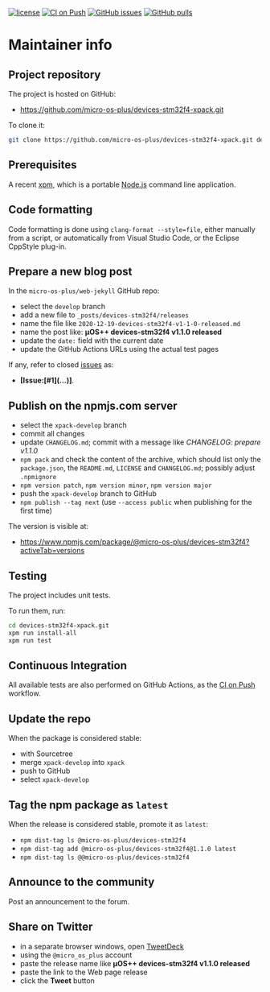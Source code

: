 [![license](https://img.shields.io/github/license/micro-os-plus/devices-stm32f4-xpack)](https://github.com/micro-os-plus/devices-stm32f4-xpack/blob/xpack/LICENSE)
[![CI on Push](https://github.com/micro-os-plus/devices-stm32f4-xpack/workflows/CI%20on%20Push/badge.svg)](https://github.com/micro-os-plus/devices-stm32f4-xpack/actions?query=workflow%3A%22CI+on+Push%22)
[![GitHub issues](https://img.shields.io/github/issues/micro-os-plus/devices-stm32f4-xpack.svg)](https://github.com/micro-os-plus/devices-stm32f4-xpack/issues)
[![GitHub pulls](https://img.shields.io/github/issues-pr/micro-os-plus/devices-stm32f4-xpack.svg)](https://github.com/micro-os-plus/devices-stm32f4-xpack/pulls)

# Maintainer info

## Project repository

The project is hosted on GitHub:

- https://github.com/micro-os-plus/devices-stm32f4-xpack.git

To clone it:

```sh
git clone https://github.com/micro-os-plus/devices-stm32f4-xpack.git devices-stm32f4-xpack.git
```

## Prerequisites

A recent [xpm](https://xpack.github.io/xpm/), which is a portable
[Node.js](https://nodejs.org/) command line application.

## Code formatting

Code formatting is done using `clang-format --style=file`, either manually
from a script, or automatically from Visual Studio Code, or the Eclipse
CppStyle plug-in.

## Prepare a new blog post

In the `micro-os-plus/web-jekyll` GitHub repo:

- select the `develop` branch
- add a new file to `_posts/devices-stm32f4/releases`
- name the file like `2020-12-19-devices-stm32f4-v1-1-0-released.md`
- name the post like: **µOS++ devices-stm32f4 v1.1.0 released**
- update the `date:` field with the current date
- update the GitHub Actions URLs using the actual test pages

If any, refer to closed
[issues](https://github.com/micro-os-plus/devices-stm32f4/issues)
as:

- **[Issue:\[#1\]\(...\)]**.

## Publish on the npmjs.com server

- select the `xpack-develop` branch
- commit all changes
- update `CHANGELOG.md`; commit with a message like _CHANGELOG: prepare v1.1.0_
- `npm pack` and check the content of the archive, which should list
  only the `package.json`, the `README.md`, `LICENSE` and `CHANGELOG.md`;
  possibly adjust `.npmignore`
- `npm version patch`, `npm version minor`, `npm version major`
- push the `xpack-develop` branch to GitHub
- `npm publish --tag next` (use `--access public` when publishing for
  the first time)

The version is visible at:

- https://www.npmjs.com/package/@micro-os-plus/devices-stm32f4?activeTab=versions

## Testing

The project includes unit tests.

To run them, run:

```sh
cd devices-stm32f4-xpack.git
xpm run install-all
xpm run test
```

## Continuous Integration

All available tests are also performed on GitHub Actions, as the
[CI on Push](https://github.com/micro-os-plus/devices-stm32f4-xpack/actions?query=workflow%3A%22CI+on+Push%22)
workflow.

## Update the repo

When the package is considered stable:

- with Sourcetree
- merge `xpack-develop` into `xpack`
- push to GitHub
- select `xpack-develop`

## Tag the npm package as `latest`

When the release is considered stable, promote it as `latest`:

- `npm dist-tag ls @micro-os-plus/devices-stm32f4`
- `npm dist-tag add @micro-os-plus/devices-stm32f4@1.1.0 latest`
- `npm dist-tag ls @@micro-os-plus/devices-stm32f4`

## Announce to the community

Post an announcement to the forum.

## Share on Twitter

- in a separate browser windows, open [TweetDeck](https://tweetdeck.twitter.com/)
- using the `@micro_os_plus` account
- paste the release name like **µOS++ devices-stm32f4 v1.1.0 released**
- paste the link to the Web page release
- click the **Tweet** button
